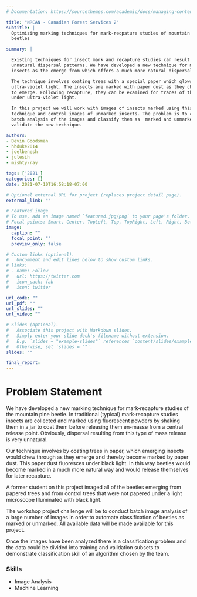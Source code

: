 ```yaml
---
# Documentation: https://sourcethemes.com/academic/docs/managing-content/

title: "NRCAN - Canadian Forest Services 2"
subtitle: |
  Optimizing marking techniques for mark-recpature studies of mountain pine
  beetles

summary: |

  Existing techniques for insect mark and recapture studies can result in
  unnatural dispersal patterns. We have developed a new technique for marking
  insects as the emerge from which offers a much more natural dispersal pattern.

  The technique involves coating trees with a special paper which glows under
  ultra-violet light. The insects are marked with paper dust as they chew through the paper
  to emerge. Following recapture, they can be examined for traces of the paper
  under ultra-violet light.

  In this project we will work with images of insects marked using this
  technique and control images of unmarked insects. The problem is to conduct
  batch analysis of the images and classify them as  marked and unmarked to
  validate the new technique.

authors:
- Devin Goodsman
- hhduke2014
- joelbenesh
- julesih
- mishty-ray

tags: ['2021']
categories: []
date: 2021-07-10T16:58:18-07:00

# Optional external URL for project (replaces project detail page).
external_link: ""

# Featured image
# To use, add an image named `featured.jpg/png` to your page's folder.
# Focal points: Smart, Center, TopLeft, Top, TopRight, Left, Right, BottomLeft, Bottom, BottomRight.
image:
  caption: ""
  focal_point: ""
  preview_only: false

# Custom links (optional).
#   Uncomment and edit lines below to show custom links.
# links:
# - name: Follow
#   url: https://twitter.com
#   icon_pack: fab
#   icon: twitter

url_code: ""
url_pdf: ""
url_slides: ""
url_video: ""

# Slides (optional).
#   Associate this project with Markdown slides.
#   Simply enter your slide deck's filename without extension.
#   E.g. `slides = "example-slides"` references `content/slides/example-slides.md`.
#   Otherwise, set `slides = ""`.
slides: ""

final_report:
---
```

# Problem Statement

We have developed a new marking technique for mark‑recapture studies of the
mountain pine beetle. In traditional (typical) mark‑recapture studies insects
are collected and marked using fluorescent powders by shaking them in a jar to
coat them before releasing them en-masse from a central release point.
Obviously, dispersal resulting from this type of mass release is very unnatural.

Our technique involves by coating trees in paper, which emerging insects would
chew through as they emerge and thereby become marked by paper dust. This paper
dust fluoresces under black light. In this way beetles would become marked in a
much more natural way and would release themselves for later recapture.

A former student on this project imaged all of the beetles emerging from papered
trees and from control trees that were not papered under a light microscope
Illuminated with black light.

The workshop project challenge will be to conduct batch image analysis of a
large number of images in order to automate classification of beetles as marked
or unmarked. All available data will be made available for this project.

Once the images have been analyzed there is a classification problem and the
data could be divided into training and validation subsets to demonstrate
classification skill of an algorithm chosen by the team.

### Skills

  * Image Analysis
  * Machine Learning
